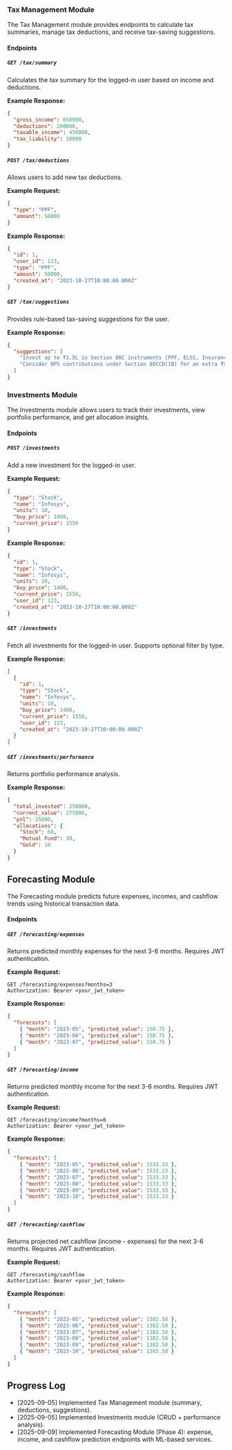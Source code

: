### Tax Management Module

The Tax Management module provides endpoints to calculate tax summaries, manage tax deductions, and receive tax-saving suggestions.

#### Endpoints

##### `GET /tax/summary`

Calculates the tax summary for the logged-in user based on income and deductions.

**Example Response:**

```json
{
  "gross_income": 650000,
  "deductions": 200000,
  "taxable_income": 450000,
  "tax_liability": 10000
}
```

##### `POST /tax/deductions`

Allows users to add new tax deductions.

**Example Request:**

```json
{
  "type": "PPF",
  "amount": 50000
}
```

**Example Response:**

```json
{
  "id": 1,
  "user_id": 123,
  "type": "PPF",
  "amount": 50000,
  "created_at": "2023-10-27T10:00:00.000Z"
}
```

##### `GET /tax/suggestions`

Provides rule-based tax-saving suggestions for the user.

**Example Response:**

```json
{
  "suggestions": [
    "Invest up to ₹1.5L in Section 80C instruments (PPF, ELSS, Insurance).",
    "Consider NPS contributions under Section 80CCD(1B) for an extra ₹50,000 deduction."
  ]
}
```

### Investments Module

The Investments module allows users to track their investments, view portfolio performance, and get allocation insights.

#### Endpoints

##### `POST /investments`

Add a new investment for the logged-in user.

**Example Request:**

```json
{
  "type": "Stock",
  "name": "Infosys",
  "units": 10,
  "buy_price": 1400,
  "current_price": 1550
}
```

**Example Response:**

```json
{
  "id": 1,
  "type": "Stock",
  "name": "Infosys",
  "units": 10,
  "buy_price": 1400,
  "current_price": 1550,
  "user_id": 123,
  "created_at": "2023-10-27T10:00:00.000Z"
}
```

##### `GET /investments`

Fetch all investments for the logged-in user. Supports optional filter by type.

**Example Response:**

```json
[
  {
    "id": 1,
    "type": "Stock",
    "name": "Infosys",
    "units": 10,
    "buy_price": 1400,
    "current_price": 1550,
    "user_id": 123,
    "created_at": "2023-10-27T10:00:00.000Z"
  }
]
```

##### `GET /investments/performance`

Returns portfolio performance analysis.

**Example Response:**

```json
{
  "total_invested": 250000,
  "current_value": 275000,
  "pnl": 25000,
  "allocations": {
    "Stock": 60,
    "Mutual Fund": 30,
    "Gold": 10
  }
}
```

## Forecasting Module

The Forecasting module predicts future expenses, incomes, and cashflow trends using historical transaction data.

#### Endpoints

##### `GET /forecasting/expenses`

Returns predicted monthly expenses for the next 3-6 months. Requires JWT authentication.

**Example Request:**

```
GET /forecasting/expenses?months=3
Authorization: Bearer <your_jwt_token>
```

**Example Response:**

```json
{
  "forecasts": [
    { "month": "2023-05", "predicted_value": 150.75 },
    { "month": "2023-06", "predicted_value": 150.75 },
    { "month": "2023-07", "predicted_value": 150.75 }
  ]
}
```

##### `GET /forecasting/income`

Returns predicted monthly income for the next 3-6 months. Requires JWT authentication.

**Example Request:**

```
GET /forecasting/income?months=6
Authorization: Bearer <your_jwt_token>
```

**Example Response:**

```json
{
  "forecasts": [
    { "month": "2023-05", "predicted_value": 1533.33 },
    { "month": "2023-06", "predicted_value": 1533.33 },
    { "month": "2023-07", "predicted_value": 1533.33 },
    { "month": "2023-08", "predicted_value": 1533.33 },
    { "month": "2023-09", "predicted_value": 1533.33 },
    { "month": "2023-10", "predicted_value": 1533.33 }
  ]
}
```

##### `GET /forecasting/cashflow`

Returns projected net cashflow (income - expenses) for the next 3-6 months. Requires JWT authentication.

**Example Request:**

```
GET /forecasting/cashflow
Authorization: Bearer <your_jwt_token>
```

**Example Response:**

```json
{
  "forecasts": [
    { "month": "2023-05", "predicted_value": 1382.58 },
    { "month": "2023-06", "predicted_value": 1382.58 },
    { "month": "2023-07", "predicted_value": 1382.58 },
    { "month": "2023-08", "predicted_value": 1382.58 },
    { "month": "2023-09", "predicted_value": 1382.58 },
    { "month": "2023-10", "predicted_value": 1382.58 }
  ]
}
```

## Progress Log

- [2025-09-05] Implemented Tax Management module (summary, deductions, suggestions).
- [2025-09-05] Implemented Investments module (CRUD + performance analysis).
- [2025-09-09] Implemented Forecasting Module (Phase 4): expense, income, and cashflow prediction endpoints with ML-based services.
